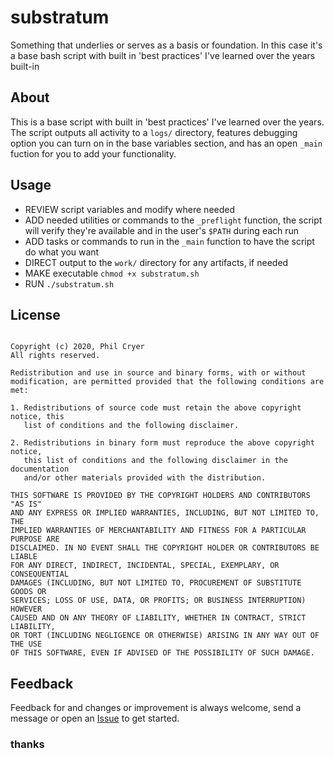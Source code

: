 # substratum
Something that underlies or serves as a basis or foundation. In this case it's a base bash script with built in 'best practices' I've learned over the years built-in

## About
This is a base script with built in 'best practices' I've learned over the years. The script outputs all activity to a `logs/` directory, features debugging option you can turn on in the base variables section, and has an open `_main` fuction for you to add your functionality.

## Usage
* REVIEW script variables and modify where needed
* ADD needed utilities or commands to the `_preflight` function, the script will verify they're available and in the user's `$PATH` during each run
* ADD tasks or commands to run in the `_main` function to have the script do what you want
* DIRECT output to the `work/` directory for any artifacts, if needed
* MAKE executable `chmod +x substratum.sh`
* RUN `./substratum.sh`

## License 
```BSD 2-Clause License

Copyright (c) 2020, Phil Cryer
All rights reserved.

Redistribution and use in source and binary forms, with or without
modification, are permitted provided that the following conditions are met:

1. Redistributions of source code must retain the above copyright notice, this
   list of conditions and the following disclaimer.

2. Redistributions in binary form must reproduce the above copyright notice,
   this list of conditions and the following disclaimer in the documentation
   and/or other materials provided with the distribution.

THIS SOFTWARE IS PROVIDED BY THE COPYRIGHT HOLDERS AND CONTRIBUTORS "AS IS"
AND ANY EXPRESS OR IMPLIED WARRANTIES, INCLUDING, BUT NOT LIMITED TO, THE
IMPLIED WARRANTIES OF MERCHANTABILITY AND FITNESS FOR A PARTICULAR PURPOSE ARE
DISCLAIMED. IN NO EVENT SHALL THE COPYRIGHT HOLDER OR CONTRIBUTORS BE LIABLE
FOR ANY DIRECT, INDIRECT, INCIDENTAL, SPECIAL, EXEMPLARY, OR CONSEQUENTIAL
DAMAGES (INCLUDING, BUT NOT LIMITED TO, PROCUREMENT OF SUBSTITUTE GOODS OR
SERVICES; LOSS OF USE, DATA, OR PROFITS; OR BUSINESS INTERRUPTION) HOWEVER
CAUSED AND ON ANY THEORY OF LIABILITY, WHETHER IN CONTRACT, STRICT LIABILITY,
OR TORT (INCLUDING NEGLIGENCE OR OTHERWISE) ARISING IN ANY WAY OUT OF THE USE
OF THIS SOFTWARE, EVEN IF ADVISED OF THE POSSIBILITY OF SUCH DAMAGE.
```

## Feedback
Feedback for and changes or improvement is always welcome, send a message or open an [Issue](https://github.com/philcryer/substratum/issues) to get started.

### thanks
